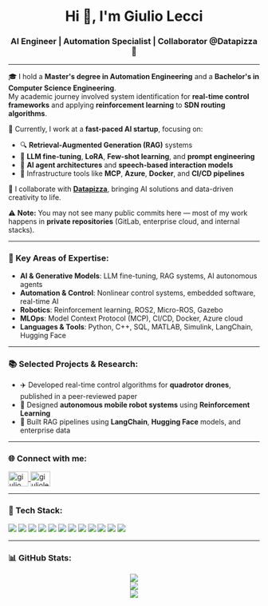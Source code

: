 <h1 align="center">Hi 👋, I'm Giulio Lecci</h1>
<h3 align="center">AI Engineer | Automation Specialist | Collaborator @Datapizza 🍕</h3>

---

🎓 I hold a **Master's degree in Automation Engineering** and a **Bachelor's in Computer Science Engineering**.  
My academic journey involved system identification for **real-time control frameworks** and applying **reinforcement learning** to **SDN routing algorithms**.

🚀 Currently, I work at a **fast-paced AI startup**, focusing on:

- 🔍 **Retrieval-Augmented Generation (RAG)** systems
- 🧠 **LLM fine-tuning**, **LoRA**, **Few-shot learning**, and **prompt engineering**
- 🤖 **AI agent architectures** and **speech-based interaction models**
- 🧰 Infrastructure tools like **MCP**, **Azure**, **Docker**, and **CI/CD pipelines**

🍕 I collaborate with **[Datapizza](https://www.datapizza.it/)**, bringing AI solutions and data-driven creativity to life.

⚠️ **Note:** You may not see many public commits here — most of my work happens in **private repositories** (GitLab, enterprise cloud, and internal stacks).

---

<h3 align="left">🧠 Key Areas of Expertise:</h3>

- **AI & Generative Models**: LLM fine-tuning, RAG systems, AI autonomous agents  
- **Automation & Control**: Nonlinear control systems, embedded software, real-time AI  
- **Robotics**: Reinforcement learning, ROS2, Micro-ROS, Gazebo  
- **MLOps**: Model Context Protocol (MCP), CI/CD, Docker, Azure cloud  
- **Languages & Tools**: Python, C++, SQL, MATLAB, Simulink, LangChain, Hugging Face

---

<h3 align="left">📚 Selected Projects & Research:</h3>

- ✈️ Developed real-time control algorithms for **quadrotor drones**, published in a peer-reviewed paper  
- 🔁 Designed **autonomous mobile robot systems** using **Reinforcement Learning**  
- 🧪 Built RAG pipelines using **LangChain**, **Hugging Face** models, and enterprise data

---

<h3 align="left">🌐 Connect with me:</h3>
<p align="left">
  <a href="https://www.linkedin.com/in/giulio-lecci-b45970237/" target="_blank">
    <img align="center" src="https://raw.githubusercontent.com/rahuldkjain/github-profile-readme-generator/master/src/images/icons/Social/linked-in-alt.svg" alt="giulio lecci" height="30" width="40" />
  </a>
  <a href="https://www.instagram.com/giulioleccii/" target="blank">
    <img align="center" src="https://raw.githubusercontent.com/rahuldkjain/github-profile-readme-generator/master/src/images/icons/Social/instagram.svg" alt="giulioleccii" height="30" width="40" />
  </a>
</p>

---

<h3 align="left">🧰 Tech Stack:</h3>
<p align="left">
  <img src="https://img.shields.io/badge/Python-3670A0?style=for-the-badge&logo=python&logoColor=ffdd54"/>
  <img src="https://img.shields.io/badge/C++-00599C?style=for-the-badge&logo=c%2B%2B&logoColor=white"/>
  <img src="https://img.shields.io/badge/Simulink-F37726?style=for-the-badge&logo=Mathworks&logoColor=white"/>
  <img src="https://img.shields.io/badge/Docker-2496ED?style=for-the-badge&logo=docker&logoColor=white"/>
  <img src="https://img.shields.io/badge/Azure-0078D4?style=for-the-badge&logo=microsoftazure&logoColor=white"/>
  <img src="https://img.shields.io/badge/AWS-FF9900?style=for-the-badge&logo=amazonaws&logoColor=white"/>
  <img src="https://img.shields.io/badge/NumPy-013243?style=for-the-badge&logo=numpy&logoColor=white"/>
  <img src="https://img.shields.io/badge/Pandas-150458?style=for-the-badge&logo=pandas&logoColor=white"/>
  <img src="https://img.shields.io/badge/TensorFlow-FF6F00?style=for-the-badge&logo=tensorflow&logoColor=white"/>
  <img src="https://img.shields.io/badge/PyTorch-EE4C2C?style=for-the-badge&logo=pytorch&logoColor=white"/>
  <img src="https://img.shields.io/badge/LangChain-000000?style=for-the-badge&logoColor=white"/>
  <img src="https://img.shields.io/badge/HuggingFace-FCC624?style=for-the-badge&logo=huggingface&logoColor=black"/>
</p>

---

<h3 align="left">📊 GitHub Stats:</h3>

<p align="center">
  <img src="https://github-readme-stats.vercel.app/api?username=GiulioLecci11&theme=shadow_blue&hide_border=false&include_all_commits=true&count_private=true" />
  <br/>
  <img src="https://github-readme-streak-stats.herokuapp.com/?user=GiulioLecci11&theme=shadow_blue&hide_border=false" />
  <br/>
  <img src="https://github-readme-stats.vercel.app/api/top-langs/?username=GiulioLecci11&layout=compact&theme=shadow_blue&hide_border=false" />
</p>
